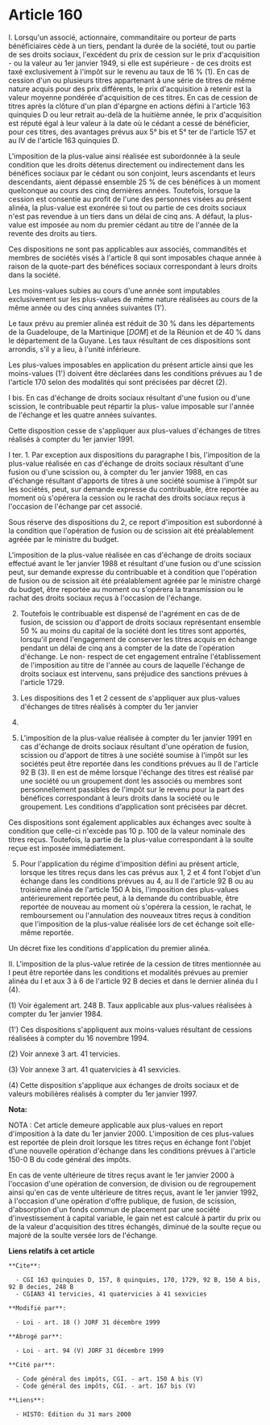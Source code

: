 # Article 160

I. Lorsqu'un associé, actionnaire, commanditaire ou porteur de parts bénéficiaires cède à un tiers, pendant la durée de la
société, tout ou partie de ses droits sociaux, l'excédent du prix de cession sur le prix d'acquisition - ou la valeur au 1er
janvier 1949, si elle est supérieure - de ces droits est taxé exclusivement à l'impôt sur le revenu au taux de 16 % (1). En
cas de cession d'un ou plusieurs titres appartenant à une série de titres de même nature acquis pour des prix différents, le
prix d'acquisition à retenir est la valeur moyenne pondérée d'acquisition de ces titres. En cas de cession de titres après la
clôture d'un plan d'épargne en actions défini à l'article 163 quinquies D ou leur retrait au-delà de la huitième année, le
prix d'acquisition est réputé égal à leur valeur à la date où le cédant a cessé de bénéficier, pour ces titres, des avantages
prévus aux 5° bis et 5° ter de l'article 157 et au IV de l'article 163 quinquies D.

L'imposition de la plus-value ainsi réalisée est subordonnée à la seule condition que les droits détenus directement ou
indirectement dans les bénéfices sociaux par le cédant ou son conjoint, leurs ascendants et leurs descendants, aient dépassé
ensemble 25 % de ces bénéfices à un moment quelconque au cours des cinq dernières années. Toutefois, lorsque la cession est
consentie au profit de l'une des personnes visées au présent alinéa, la plus-value est exonérée si tout ou partie de ces
droits sociaux n'est pas revendue à un tiers dans un délai de cinq ans. A défaut, la plus-value est imposée au nom du premier
cédant au titre de l'année de la revente des droits au tiers.

Ces dispositions ne sont pas applicables aux associés, commandités et membres de sociétés visés à l'article 8 qui sont
imposables chaque année à raison de la quote-part des bénéfices sociaux correspondant à leurs droits dans la société.

Les moins-values subies au cours d'une année sont imputables exclusivement sur les plus-values de même nature réalisées au
cours de la même année ou des cinq années suivantes (1').

Le taux prévu au premier alinéa est réduit de 30 % dans les départements de la Guadeloupe, de la Martinique [*DOM*] et de la
Réunion et de 40 % dans le département de la Guyane. Les taux résultant de ces dispositions sont arrondis, s'il y a lieu, à
l'unité inférieure.

Les plus-values imposables en application du présent article ainsi que les moins-values (1') doivent être déclarées dans les
conditions prévues au 1 de l'article 170 selon des modalités qui sont précisées par décret (2).

I bis. En cas d'échange de droits sociaux résultant d'une fusion ou d'une scission, le contribuable peut répartir la plus-
value imposable sur l'année de l'échange et les quatre années suivantes.

Cette disposition cesse de s'appliquer aux plus-values d'échanges de titres réalisés à compter du 1er janvier 1991.

I ter. 1. Par exception aux dispositions du paragraphe I bis, l'imposition de la plus-value réalisée en cas d'échange de
droits sociaux résultant d'une fusion ou d'une scission ou, à compter du 1er janvier 1988, en cas d'échange résultant
d'apports de titres à une société soumise à l'impôt sur les sociétés, peut, sur demande expresse du contribuable, être
reportée au moment où s'opérera la cession ou le rachat des droits sociaux reçus à l'occasion de l'échange par cet associé.

Sous réserve des dispositions du 2, ce report d'imposition est subordonné à la condition que l'opération de fusion ou de
scission ait été préalablement agréée par le ministre du budget.

L'imposition de la plus-value réalisée en cas d'échange de droits sociaux effectué avant le 1er janvier 1988 et résultant
d'une fusion ou d'une scission peut, sur demande expresse du contribuable et à condition que l'opération de fusion ou de
scission ait été préalablement agréée par le ministre chargé du budget, être reportée au moment ou s'opérera la transmission
ou le rachat des droits sociaux reçus à l'occasion de l'échange.

2. Toutefois le contribuable est dispensé de l'agrément en cas de de fusion, de scission ou d'apport de droits sociaux
représentant ensemble 50 % au moins du capital de la société dont les titres sont apportés, lorsqu'il prend l'engagement de
conserver les titres acquis en échange pendant un délai de cinq ans à compter de la date de l'opération d'échange. Le non-
respect de cet engagement entraîne l'établissement de l'imposition au titre de l'année au cours de laquelle l'échange de
droits sociaux est intervenu, sans préjudice des sanctions prévues à l'article 1729.

3. Les dispositions des 1 et 2 cessent de s'appliquer aux plus-values d'échanges de titres réalisés à compter du 1er janvier
1991.

4. L'imposition de la plus-value réalisée à compter du 1er janvier 1991 en cas d'échange de droits sociaux résultant d'une
opération de fusion, scission ou d'apport de titres à une société soumise à l'impôt sur les sociétés peut être reportée dans
les conditions prévues au II de l'article 92 B (3). Il en est de même lorsque l'échange des titres est réalisé par une
société ou un groupement dont les associés ou membres sont personnellement passibles de l'impôt sur le revenu pour la part
des bénéfices correspondant à leurs droits dans la société ou le groupement. Les conditions d'application sont précisées par
décret.

Ces dispositions sont également applicables aux échanges avec soulte à condition que celle-ci n'excède pas 10 p. 100 de la
valeur nominale des titres reçus. Toutefois, la partie de la plus-value correspondant à la soulte reçue est imposée
immédiatement.

5. Pour l'application du régime d'imposition défini au présent article, lorsque les titres reçus dans les cas prévus aux 1, 2
et 4 font l'objet d'un échange dans les conditions prévues au 4, au II de l'article 92 B ou au troisième alinéa de l'article
150 A bis, l'imposition des plus-values antérieurement reportée peut, à la demande du contribuable, être reportée de nouveau
au moment où s'opérera la cession, le rachat, le remboursement ou l'annulation des nouveaux titres reçus à condition que
l'imposition de la plus-value réalisée lors de cet échange soit elle-même reportée.

Un décret fixe les conditions d'application du premier alinéa.

II. L'imposition de la plus-value retirée de la cession de titres mentionnée au I peut être reportée dans les conditions et
modalités prévues au premier alinéa du I et aux 3 à 6 de l'article 92 B decies et dans le dernier alinéa du I (4).

(1) Voir également art. 248 B. Taux applicable aux plus-values réalisées à compter du 1er janvier 1984.

(1') Ces dispositions s'appliquent aux moins-values résultant de cessions réalisées à compter du 16 novembre 1994.

(2) Voir annexe 3 art. 41 tervicies.

(3) Voir annexe 3 art. 41 quatervicies à 41 sexvicies.

(4) Cette disposition s'applique aux échanges de droits sociaux et de valeurs mobilières réalisés à compter du 1er janvier
1997.

**Nota:**

NOTA : Cet article demeure applicable aux plus-values en report d'imposition à la date du 1er janvier 2000. L'imposition de
ces plus-values est reportée de plein droit lorsque les titres reçus en échange font l'objet d'une nouvelle opération
d'échange dans les conditions prévues à l'article 150-0 B du code général des impôts.

En cas de vente ultérieure de titres reçus avant le 1er janvier 2000 à l'occasion d'une opération de conversion, de division
ou de regroupement ainsi qu'en cas de vente ultérieure de titres reçus, avant le 1er janvier 1992, à l'occasion d'une
opération d'offre publique, de fusion, de scission, d'absorption d'un fonds commun de placement par une société
d'investissement à capital variable, le gain net est calculé à partir du prix ou de la valeur d'acquisition des titres
échangés, diminué de la soulte reçue ou majoré de la soulte versée lors de l'échange.

**Liens relatifs à cet article**

	**Cite**:

	  - CGI 163 quinquies D, 157, 8 quinquies, 170, 1729, 92 B, 150 A bis, 92 B decies, 248 B
	  - CGIAN3 41 tervicies, 41 quatervicies à 41 sexvicies

	**Modifié par**:

	  - Loi - art. 18 () JORF 31 décembre 1999

	**Abrogé par**:

	  - Loi - art. 94 (V) JORF 31 décembre 1999

	**Cité par**:

	  - Code général des impôts, CGI. - art. 150 A bis (V)
	  - Code général des impôts, CGI. - art. 167 bis (V)

	**Liens**:

	  - HISTO: Edition du 31 mars 2000
